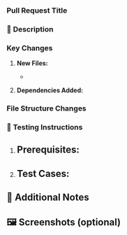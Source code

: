 ### **Pull Request Title**  

### 📌 **Description**

<!-- Explain the changes in this PR -->

### **Key Changes**  
1. **New Files:**  
   -  <!--`.env.example`: Environment variables template >

2. **Modified Files:**  
   -  <!--`package.json`: Axios added -->

3. **Dependencies Added:**  
   <!--```bash
    axios "^11.10.0"
   ``` -->

### **File Structure Changes**  
<!-- ```diff
src/
+ .env.example
``` -->

### 🧪 **Testing Instructions**
1. **Prerequisites:**  
   -  

2. **Test Cases:**  
   - 

## 📝 Additional Notes


## 🖼️ Screenshots (optional)

